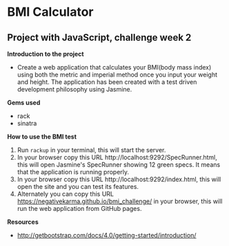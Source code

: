 # BMI Calculator

## Project with JavaScript, challenge week 2

**Introduction to the project**

* Create a web application that calculates your BMI(body mass index) using both
the metric and imperial method once you input your weight and height.
The application has been created with a test driven development philosophy using Jasmine.

**Gems used**

* rack
* sinatra

**How to use the BMI test**

1. Run `rackup` in your terminal, this will start the server.
2. In your browser copy this URL http://localhost:9292/SpecRunner.html, this will
open Jasmine's SpecRunner showing 12 green specs. It means that the application is running properly.
3. In your browser copy this URL http://localhost:9292/index.html, this will open the site and you can test its features.
4. Alternately you can copy this URL https://negativekarma.github.io/bmi_challenge/ in your browser, this will run the web application from GitHub pages.

**Resources**

* http://getbootstrap.com/docs/4.0/getting-started/introduction/
